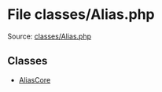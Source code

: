 File classes/Alias.php
=========

Source: [classes/Alias.php](https://github.com/PrestaShop/PrestaShop/blob/1.5.0.1/classes/Alias.php)


Classes
-------

* [AliasCore](class.AliasCore.md)

